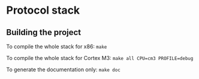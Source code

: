 # Protocol stack

## Building the project
To compile the whole stack for x86:
`make `

To compile the whole stack for Cortex M3:
`make all CPU=cm3 PROFILE=debug`

To generate the documentation only:
`make doc`